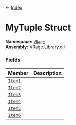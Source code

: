 ← [Index](ApiIndex)
# MyTuple Struct
**Namespace:** [`VRage`](VRage)  
**Assembly:** VRage.Library.dll  
### Fields
|Member|Description|
|---|---|
|[`Item1`](VRage.Item1)||
|[`Item2`](VRage.Item2)||
|[`Item3`](VRage.Item3)||
|[`Item4`](VRage.Item4)||
|[`Item5`](VRage.Item5)||
|[`Item6`](VRage.Item6)||
